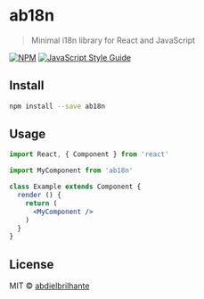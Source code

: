# ab18n

> Minimal i18n library for React and JavaScript

[![NPM](https://img.shields.io/npm/v/ab18n.svg)](https://www.npmjs.com/package/ab18n) [![JavaScript Style Guide](https://img.shields.io/badge/code_style-standard-brightgreen.svg)](https://standardjs.com)

## Install

```bash
npm install --save ab18n
```

## Usage

```jsx
import React, { Component } from 'react'

import MyComponent from 'ab18n'

class Example extends Component {
  render () {
    return (
      <MyComponent />
    )
  }
}
```

## License

MIT © [abdielbrilhante](https://github.com/abdielbrilhante)

